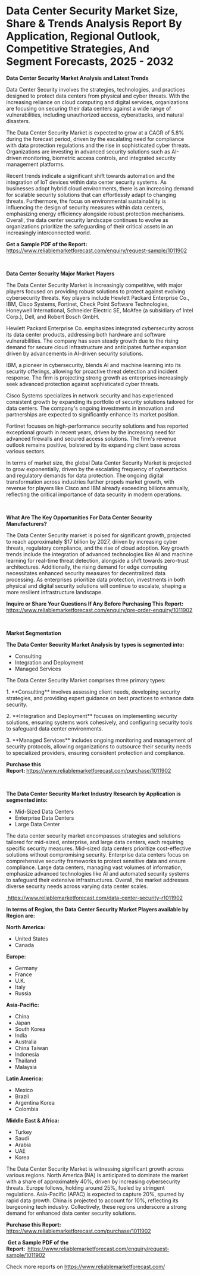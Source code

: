 <p><h1>Data Center Security Market Size, Share & Trends Analysis Report By Application, Regional Outlook, Competitive Strategies, And Segment Forecasts, 2025 - 2032</h1></p><p><strong>Data Center Security Market Analysis and Latest Trends</strong></p>
<p><p>Data Center Security involves the strategies, technologies, and practices designed to protect data centers from physical and cyber threats. With the increasing reliance on cloud computing and digital services, organizations are focusing on securing their data centers against a wide range of vulnerabilities, including unauthorized access, cyberattacks, and natural disasters. </p><p>The Data Center Security Market is expected to grow at a CAGR of 5.8% during the forecast period, driven by the escalating need for compliance with data protection regulations and the rise in sophisticated cyber threats. Organizations are investing in advanced security solutions such as AI-driven monitoring, biometric access controls, and integrated security management platforms. </p><p>Recent trends indicate a significant shift towards automation and the integration of IoT devices within data center security systems. As businesses adopt hybrid cloud environments, there is an increasing demand for scalable security solutions that can effortlessly adapt to changing threats. Furthermore, the focus on environmental sustainability is influencing the design of security measures within data centers, emphasizing energy efficiency alongside robust protection mechanisms. Overall, the data center security landscape continues to evolve as organizations prioritize the safeguarding of their critical assets in an increasingly interconnected world.</p></p>
<p><strong>Get a Sample PDF of the Report:&nbsp;</strong> <a href="https://www.reliablemarketforecast.com/enquiry/request-sample/1011902?utm_campaign=1720&utm_medium=2&utm_source=Github&utm_content=ia&utm_term=06032025&utm_id=data-center-security">https://www.reliablemarketforecast.com/enquiry/request-sample/1011902</a></p>
<p>&nbsp;</p>
<p><strong>Data Center Security Major Market Players</strong></p>
<p><p>The Data Center Security Market is increasingly competitive, with major players focused on providing robust solutions to protect against evolving cybersecurity threats. Key players include Hewlett Packard Enterprise Co., IBM, Cisco Systems, Fortinet, Check Point Software Technologies, Honeywell International, Schneider Electric SE, McAfee (a subsidiary of Intel Corp.), Dell, and Robert Bosch GmbH.</p><p>Hewlett Packard Enterprise Co. emphasizes integrated cybersecurity across its data center products, addressing both hardware and software vulnerabilities. The company has seen steady growth due to the rising demand for secure cloud infrastructure and anticipates further expansion driven by advancements in AI-driven security solutions.</p><p>IBM, a pioneer in cybersecurity, blends AI and machine learning into its security offerings, allowing for proactive threat detection and incident response. The firm is projecting strong growth as enterprises increasingly seek advanced protection against sophisticated cyber threats.</p><p>Cisco Systems specializes in network security and has experienced consistent growth by expanding its portfolio of security solutions tailored for data centers. The company's ongoing investments in innovation and partnerships are expected to significantly enhance its market position.</p><p>Fortinet focuses on high-performance security solutions and has reported exceptional growth in recent years, driven by the increasing need for advanced firewalls and secured access solutions. The firm's revenue outlook remains positive, bolstered by its expanding client base across various sectors.</p><p>In terms of market size, the global Data Center Security Market is projected to grow exponentially, driven by the escalating frequency of cyberattacks and regulatory demands for data protection. The ongoing digital transformation across industries further propels market growth, with revenue for players like Cisco and IBM already exceeding billions annually, reflecting the critical importance of data security in modern operations.</p></p>
<p>&nbsp;</p>
<p><strong>What Are The Key Opportunities For Data Center Security Manufacturers?</strong></p>
<p><p>The Data Center Security market is poised for significant growth, projected to reach approximately $17 billion by 2027, driven by increasing cyber threats, regulatory compliance, and the rise of cloud adoption. Key growth trends include the integration of advanced technologies like AI and machine learning for real-time threat detection, alongside a shift towards zero-trust architectures. Additionally, the rising demand for edge computing necessitates enhanced security measures for decentralized data processing. As enterprises prioritize data protection, investments in both physical and digital security solutions will continue to escalate, shaping a more resilient infrastructure landscape.</p></p>
<p><strong>Inquire or Share Your Questions If Any Before Purchasing This Report:</strong> <a href="https://www.reliablemarketforecast.com/enquiry/pre-order-enquiry/1011902?utm_campaign=1720&utm_medium=2&utm_source=Github&utm_content=ia&utm_term=06032025&utm_id=data-center-security">https://www.reliablemarketforecast.com/enquiry/pre-order-enquiry/1011902</a></p>
<p>&nbsp;</p>
<p><strong>Market Segmentation</strong></p>
<p><strong>The Data Center Security Market Analysis by types is segmented into:</strong></p>
<p><ul><li>Consulting</li><li>Integration and Deployment</li><li>Managed Services</li></ul></p>
<p><p>The Data Center Security Market comprises three primary types: </p><p>1. **Consulting** involves assessing client needs, developing security strategies, and providing expert guidance on best practices to enhance data security. </p><p>2. **Integration and Deployment** focuses on implementing security solutions, ensuring systems work cohesively, and configuring security tools to safeguard data center environments. </p><p>3. **Managed Services** includes ongoing monitoring and management of security protocols, allowing organizations to outsource their security needs to specialized providers, ensuring consistent protection and compliance.</p></p>
<p><strong>Purchase this Report:&nbsp;</strong><a href="https://www.reliablemarketforecast.com/purchase/1011902?utm_campaign=1720&utm_medium=2&utm_source=Github&utm_content=ia&utm_term=06032025&utm_id=data-center-security">https://www.reliablemarketforecast.com/purchase/1011902</a></p>
<p>&nbsp;</p>
<p><strong>The Data Center Security Market Industry Research by Application is segmented into:</strong></p>
<p><ul><li>Mid-Sized Data Centers</li><li>Enterprise Data Centers</li><li>Large Data Center</li></ul></p>
<p><p>The data center security market encompasses strategies and solutions tailored for mid-sized, enterprise, and large data centers, each requiring specific security measures. Mid-sized data centers prioritize cost-effective solutions without compromising security. Enterprise data centers focus on comprehensive security frameworks to protect sensitive data and ensure compliance. Large data centers, managing vast volumes of information, emphasize advanced technologies like AI and automated security systems to safeguard their extensive infrastructures. Overall, the market addresses diverse security needs across varying data center scales.</p></p>
<p><a href="https://www.reliablemarketforecast.com/data-center-security-r1011902?utm_campaign=1720&utm_medium=2&utm_source=Github&utm_content=ia&utm_term=06032025&utm_id=data-center-security">&nbsp;https://www.reliablemarketforecast.com/data-center-security-r1011902</a></p>
<p><strong>In terms of Region, the Data Center Security Market Players available by Region are:</strong></p>
<p>
    <p> <strong> North America: </strong>
        <ul>
            <li>United States</li>
            <li>Canada</li>
        </ul>
        </p> 
    <p> <strong> Europe: </strong>
        <ul>
            <li>Germany</li>
            <li>France</li>
            <li>U.K.</li>
            <li>Italy</li>
            <li>Russia</li>
        </ul>
        </p> 
    <p> <strong> Asia-Pacific: </strong>
        <ul>
            <li>China</li>
            <li>Japan</li>
            <li>South Korea</li>
            <li>India</li>
            <li>Australia</li>
            <li>China Taiwan</li>
            <li>Indonesia</li>
            <li>Thailand</li>
            <li>Malaysia</li>
        </ul>
        </p> 
    <p> <strong> Latin America: </strong>
        <ul>
            <li>Mexico</li>
            <li>Brazil</li>
            <li>Argentina Korea</li>
            <li>Colombia</li>
        </ul>
        </p> 
    <p> <strong> Middle East & Africa: </strong>
        <ul>
            <li>Turkey</li>
            <li>Saudi</li>
            <li>Arabia</li>
            <li>UAE</li>
            <li>Korea</li>
        </ul>
    </p>
    </p>
<p><p>The Data Center Security Market is witnessing significant growth across various regions. North America (NA) is anticipated to dominate the market with a share of approximately 40%, driven by increasing cybersecurity threats. Europe follows, holding around 25%, fueled by stringent regulations. Asia-Pacific (APAC) is expected to capture 20%, spurred by rapid data growth. China is projected to account for 10%, reflecting its burgeoning tech industry. Collectively, these regions underscore a strong demand for enhanced data center security solutions.</p></p>
<p><strong>Purchase this Report: </strong><a href="https://www.reliablemarketforecast.com/purchase/1011902?utm_campaign=1720&utm_medium=2&utm_source=Github&utm_content=ia&utm_term=06032025&utm_id=data-center-security">https://www.reliablemarketforecast.com/purchase/1011902</a></p>
<p>&nbsp;<strong>Get a Sample PDF of the Report:&nbsp;&nbsp;</strong><a href="https://www.reliablemarketforecast.com/enquiry/request-sample/1011902?utm_campaign=1720&utm_medium=2&utm_source=Github&utm_content=ia&utm_term=06032025&utm_id=data-center-security">https://www.reliablemarketforecast.com/enquiry/request-sample/1011902</a></p>
<p><strong></strong></p>
<p>Check more reports on <a href="https://www.reliablemarketforecast.com/?utm_campaign=1720&utm_medium=2&utm_source=Github&utm_content=ia&utm_term=06032025&utm_id=data-center-security">https://www.reliablemarketforecast.com/</a></p>
